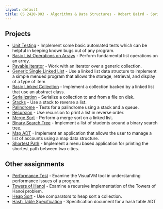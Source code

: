 ```yaml
---
layout: default
title: CS 2420-003 - Algorithms & Data Structures - Robert Baird - Spring 2013
---
```


## Projects

* [Unit Testing](https://github.com/nrub/slcc-eportfolio/tree/master/sp13-cs-2420-003-baird/project-01-unit-testing) - Implement some basic automated tests which can be helpful in keeping known bugs out of any program.
* [Basic List Operations on Arrays](https://github.com/nrub/slcc-eportfolio/tree/master/sp13-cs-2420-003-baird/project-02-basic-list-operations-arrays) - Perform fundamental list operations on an array.
* [Payable Iterator](https://github.com/nrub/slcc-eportfolio/tree/master/sp13-cs-2420-003-baird/project-02-part-2-payable-iterator) - Work with an iterator over a generic collection.
* [Generic Single Linked List](https://github.com/nrub/slcc-eportfolio/tree/master/sp13-cs-2420-003-baird/project-03-generic-single-linked-list) - Use a linked list data structure to implement a simple menued program that allows the storage, retrieval, and display of a type of item.
* [Basic Linked Collection](https://github.com/nrub/slcc-eportfolio/tree/master/sp13-cs-2420-003-baird/project-04-basic-linked-collection) - Implement a collection backed by a linked list that use an abstract class.
* [Serialization](https://github.com/nrub/slcc-eportfolio/tree/master/sp13-cs-2420-003-baird/project-05-serialization) - Serialize a collection to and from a file on disk.
* [Stacks](https://github.com/nrub/slcc-eportfolio/tree/master/sp13-cs-2420-003-baird/project-06-stacks) - Use a stack to reverse a list.
* [Palindrome](https://github.com/nrub/slcc-eportfolio/tree/master/sp13-cs-2420-003-baird/project-07-palindrome) - Tests for a palindrome using a stack and a queue.
* [Recursion](https://github.com/nrub/slcc-eportfolio/tree/master/sp13-cs-2420-003-baird/project-08-recursion) - Use recursion to print a list in reverse order.
* [Merge Sort](https://github.com/nrub/slcc-eportfolio/tree/master/sp13-cs-2420-003-baird/project-09-merge-sort) - Perform a merge sort on a linked list.
* [Binary Search Tree](https://github.com/nrub/slcc-eportfolio/tree/master/sp13-cs-2420-003-baird/project-10-binary-search-tree) - Implement a list of students around a binary search tree.
* [Map ADT](https://github.com/nrub/slcc-eportfolio/tree/master/sp13-cs-2420-003-baird/project-11-map-adt) - Implement an application that allows the user to manage a list of accounts using a map data structure.
* [Shortest Path](https://github.com/nrub/slcc-eportfolio/tree/master/sp13-cs-2420-003-baird/project-12-shortest-path) - Implement a menu based application for printing the shortest path between two cities.

## Other assignments

* [Performance Test](https://github.com/nrub/slcc-eportfolio/tree/master/sp13-cs-2420-003-baird/SortTestRun) - Examine the VisualVM tool in understanding performance issues of a program.
* [Towers of Hanoi](https://github.com/nrub/slcc-eportfolio/tree/master/sp13-cs-2420-003-baird/hanoi) - Examine a recursive implementation of the Towers of Hanoi problem.
* [Heap Sort](https://github.com/nrub/slcc-eportfolio/tree/master/sp13-cs-2420-003-baird/heap-sort) - Use comparators to heap sort a collection.
* [Hash Table Specification](https://github.com/nrub/slcc-eportfolio/tree/master/sp13-cs-2420-003-baird/hashtable-specification.pdf) - Specification document for a hash table ADT

